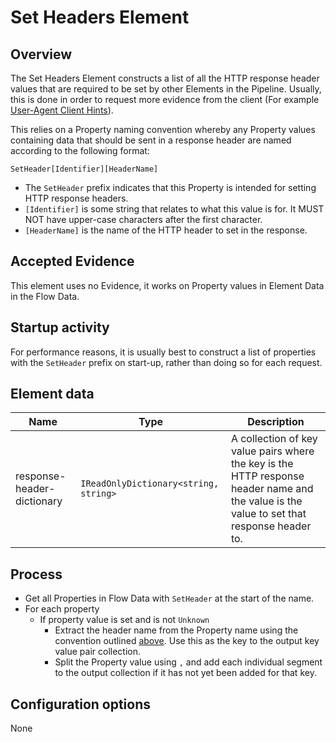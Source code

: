# Set Headers Element

## Overview

The Set Headers Element constructs a list of all the HTTP response 
header values that are required to be set by other Elements in the Pipeline.
Usually, this is done in order to request more evidence from the 
client (For example [User-Agent Client Hints](http://51degrees.com/documentation/4.4/_device_detection__features__u_a_c_h__headers.html)).

This relies on a Property naming convention whereby any Property 
values containing data that should be sent in a response header
are named according to the following format:

`SetHeader[Identifier][HeaderName]`

- The `SetHeader` prefix indicates that this Property is intended
  for setting HTTP response headers.
- `[Identifier]` is some string that relates to what this value is for. 
  It MUST NOT have upper-case characters after the first character.
- `[HeaderName]` is the name of the HTTP header to set in the response.

## Accepted Evidence

This element uses no Evidence, it works on Property values in Element Data
in the Flow Data.

## Startup activity

For performance reasons, it is usually best to construct a list of 
properties with the `SetHeader` prefix on start-up, rather than doing
so for each request.

## Element data

| **Name**                   | **Type**                              | **Description**                                                                                                                           |
|----------------------------|---------------------------------------|-------------------------------------------------------------------------------------------------------------------------------------------|
| response-header-dictionary | `IReadOnlyDictionary<string, string>` | A collection of key value pairs where the key is the HTTP response header name and the value is the value to set that response header to. |

## Process

- Get all Properties in Flow Data with `SetHeader` at the start of the name.
- For each property
  - If property value is set and is not `Unknown`
    - Extract the header name from the Property name using the convention 
      outlined [above](#overview). Use this as the key to the output key value
      pair collection.
    - Split the Property value using `,` and add each individual segment to 
      the output collection if it has not yet been added for that key.

## Configuration options

None